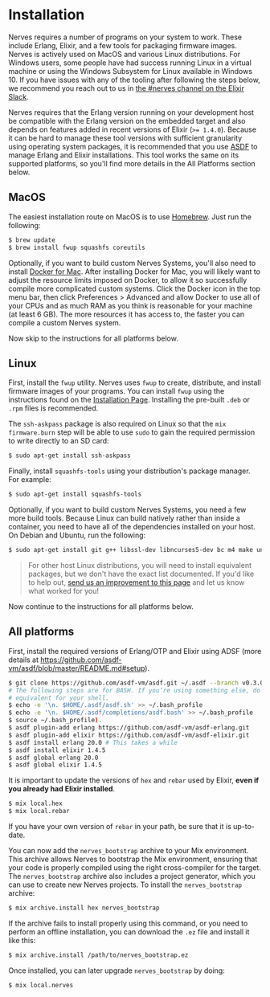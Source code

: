 # Installation

Nerves requires a number of programs on your system to work. These include
Erlang, Elixir, and a few tools for packaging firmware images. Nerves is
actively used on MacOS and various Linux distributions. For Windows users, some
people have had success running Linux in a virtual machine or using the Windows
Subsystem for Linux available in Windows 10. If you have issues with any of the
tooling after following the steps below, we recommend you reach out to us in
[the #nerves channel on the Elixir
Slack](https://elixir-slackin.herokuapp.com/).

Nerves requires that the Erlang version running on your development host be
compatible with the Erlang version on the embedded target and also depends on
features added in recent versions of Elixir (`>= 1.4.0`). Because it can be hard
to manage these tool versions with sufficient granularity using operating system
packages, it is recommended that you use [ASDF](https://github.com/asdf-vm/asdf)
to manage Erlang and Elixir installations. This tool works the same on its
supported platforms, so you'll find more details in the All Platforms section
below.

## MacOS

The easiest installation route on MacOS is to use [Homebrew](brew.sh).
Just run the following:

```bash
$ brew update
$ brew install fwup squashfs coreutils
```

Optionally, if you want to build custom Nerves Systems, you'll also need to
install [Docker for Mac](https://www.docker.com/docker-mac). After installing
Docker for Mac, you will likely want to adjust the resource limits imposed on
Docker, to allow it so successfully compile more complicated custom systems.
Click the Docker icon in the top menu bar, then click Preferences > Advanced and
allow Docker to use all of your CPUs and as much RAM as you think is reasonable
for your machine (at least 6 GB). The more resources it has access to, the
faster you can compile a custom Nerves system.

Now skip to the instructions for all platforms below.

## Linux

First, install the `fwup` utility. Nerves uses `fwup` to create, distribute, and
install firmware images of your programs. You can install `fwup` using the
instructions found on the [Installation
Page](https://github.com/fhunleth/fwup#installing). Installing the pre-built
`.deb` or `.rpm` files is recommended.

The `ssh-askpass` package is also required on Linux so that the `mix
firmware.burn` step will be able to use `sudo` to gain the required permission
to write directly to an SD card:

```bash
$ sudo apt-get install ssh-askpass
```

Finally, install `squashfs-tools` using your distribution's package manager.
For example:

```bash
$ sudo apt-get install squashfs-tools
```

Optionally, if you want to build custom Nerves Systems, you need a few more
build tools. Because Linux can build natively rather than inside a container,
you need to have all of the dependencies installed on your host. On Debian and
Ubuntu, run the following:

```bash
$ sudo apt-get install git g++ libssl-dev libncurses5-dev bc m4 make unzip cmake python
```

> For other host Linux distributions, you will need to install equivalent
> packages, but we don't have the exact list documented. If you'd like to help
> out, [send us an improvement to this
> page](https://github.com/nerves-project/nerves/blob/master/docs/Installation.md)
> and let us know what worked for you!

Now continue to the instructions for all platforms below.

## All platforms

First, install the required versions of Erlang/OTP and Elixir using ADSF (more
details at https://github.com/asdf-vm/asdf/blob/master/README.md#setup).

```bash
$ git clone https://github.com/asdf-vm/asdf.git ~/.asdf --branch v0.3.0
# The following steps are for BASH. If you’re using something else, do the
# equivalent for your shell.
$ echo -e '\n. $HOME/.asdf/asdf.sh' >> ~/.bash_profile
$ echo -e '\n. $HOME/.asdf/completions/asdf.bash' >> ~/.bash_profile
$ source ~/.bash_profile).
$ asdf plugin-add erlang https://github.com/asdf-vm/asdf-erlang.git
$ asdf plugin-add elixir https://github.com/asdf-vm/asdf-elixir.git
$ asdf install erlang 20.0 # This takes a while
$ asdf install elixir 1.4.5
$ asdf global erlang 20.0
$ asdf global elixir 1.4.5
```

It is important to update the versions of `hex` and `rebar` used by Elixir,
**even if you already had Elixir installed**.

```bash
$ mix local.hex
$ mix local.rebar
```

If you have your own version of `rebar` in your path, be sure that it is
up-to-date.

You can now add the `nerves_bootstrap` archive to your Mix environment. This
archive allows Nerves to bootstrap the Mix environment, ensuring that your code
is properly compiled using the right cross-compiler for the target. The
`nerves_bootstrap` archive also includes a project generator, which you can use
to create new Nerves projects. To install the `nerves_bootstrap` archive:

```bash
$ mix archive.install hex nerves_bootstrap
```

If the archive fails to install properly using this command, or you need to
perform an offline installation, you can download the `.ez` file and install it
like this:

```bash
$ mix archive.install /path/to/nerves_bootstrap.ez
```

Once installed, you can later upgrade `nerves_bootstrap` by doing:

```bash
$ mix local.nerves
```
